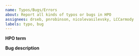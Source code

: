 ```yaml
---
name: Typos/Bugs/Errors
about: Report all kinds of typos or bugs in HPO
assignees: drseb, pnrobinson, nicolevasilevsky, LCCarmody 
labels: typo, bug
---
```


**HPO term**


**Bug description**

